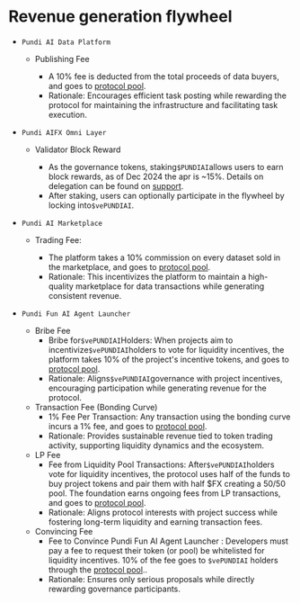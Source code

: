 # Revenue generation flywheel

* `Pundi AI Data Platform`
  *   Publishing Fee

      * A 10% fee is deducted from the total proceeds of data buyers, and goes to [protocol pool](protocol-pool.md).
      * Rationale: Encourages efficient task posting while rewarding the protocol for maintaining the infrastructure and facilitating task execution.


* `Pundi AIFX Omni Layer`
  *   Validator Block Reward

      * As the governance tokens, staking`$PUNDIAI`allows users to earn block rewards, as of Dec 2024 the apr is \~15%. Details on delegation can be found on [support](https://support.functionx.io/hc/en-us/articles/900004371166-How-to-delegate-FX-to-a-validator).
      * After staking, users can optionally participate in the flywheel by locking into`$vePUNDIAI`.


* `Pundi AI Marketplace`
  *   Trading Fee:&#x20;

      * The platform takes a 10% commission on every dataset sold in the marketplace,  and goes to [protocol pool](protocol-pool.md).
      * Rationale: This incentivizes the platform to maintain a high-quality marketplace for data transactions while generating consistent revenue.


* `Pundi Fun AI Agent Launcher`
  * Bribe Fee
    * Bribe for`$vePUNDIAI`Holders: When projects aim to incentivize`$vePUNDIAI`holders to vote for liquidity incentives, the platform takes 10% of the project's incentive tokens,  and goes to [protocol pool](protocol-pool.md).
    * Rationale: Aligns`$vePUNDIAI`governance with project incentives, encouraging participation while generating revenue for the protocol.
  * Transaction Fee (Bonding Curve)
    * 1% Fee Per Transaction: Any transaction using the bonding curve incurs a 1% fee, and goes to [protocol pool](protocol-pool.md).
    * Rationale: Provides sustainable revenue tied to token trading activity, supporting liquidity dynamics and the ecosystem.
  * LP Fee
    * Fee from Liquidity Pool Transactions: After`$vePUNDIAI`holders vote for liquidity incentives, the protocol uses half of the funds to buy project tokens and pair them with half $FX creating a 50/50 pool. The foundation earns ongoing fees from LP transactions, and goes to [protocol pool](protocol-pool.md).
    * Rationale: Aligns protocol interests with project success while fostering long-term liquidity and earning transaction fees.
  * Convincing Fee
    * Fee to Convince Pundi Fun AI Agent Launcher : Developers must pay a fee to request their token (or pool) be whitelisted for liquidity incentives. 10% of the fee goes to `$vePUNDIAI` holders  through the [protocol pool](protocol-pool.md)..
    * Rationale: Ensures only serious proposals while directly rewarding governance participants.
